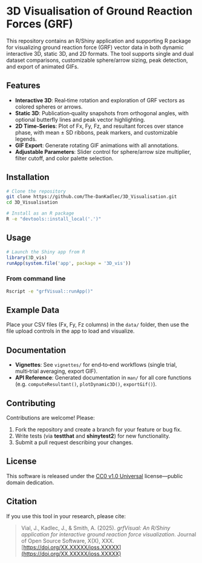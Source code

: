 # 3D Visualisation of Ground Reaction Forces (GRF)

This repository contains an R/Shiny application and supporting R package for visualizing ground reaction force (GRF) vector data in both dynamic interactive 3D, static 3D, and 2D formats. The tool supports single and dual dataset comparisons, customizable sphere/arrow sizing, peak detection, and export of animated GIFs.

## Features

* **Interactive 3D**: Real‑time rotation and exploration of GRF vectors as colored spheres or arrows.
* **Static 3D**: Publication‑quality snapshots from orthogonal angles, with optional butterfly lines and peak vector highlighting.
* **2D Time‑Series**: Plot of Fx, Fy, Fz, and resultant forces over stance phase, with mean ± SD ribbons, peak markers, and customizable legends.
* **GIF Export**: Generate rotating GIF animations with all annotations.
* **Adjustable Parameters**: Slider control for sphere/arrow size multiplier, filter cutoff, and color palette selection.

## Installation

```bash
# Clone the repository
git clone https://github.com/The-DanKadlec/3D_Visualisation.git
cd 3D_Visualisation

# Install as an R package
R -e "devtools::install_local('.')"
```

## Usage

```r
# Launch the Shiny app from R
library(3D_vis)
runApp(system.file('app', package = '3D_vis'))
```

### From command line

```bash
Rscript -e "grfVisual::runApp()"
```

## Example Data

Place your CSV files (Fx, Fy, Fz columns) in the `data/` folder, then use the file upload controls in the app to load and visualize.

## Documentation

* **Vignettes**: See `vignettes/` for end‑to‑end workflows (single trial, multi‑trial averaging, export GIF).
* **API Reference**: Generated documentation in `man/` for all core functions (e.g. `computeResultant()`, `plotDynamic3D()`, `exportGif()`).

## Contributing

Contributions are welcome! Please:

1. Fork the repository and create a branch for your feature or bug fix.
2. Write tests (via **testthat** and **shinytest2**) for new functionality.
3. Submit a pull request describing your changes.

## License

This software is released under the [CC0 v1.0 Universal](LICENSE) license—public domain dedication.

## Citation

If you use this tool in your research, please cite:

> Vial, J., Kadlec, J., & Smith, A. (2025). *grfVisual: An R/Shiny application for interactive ground reaction force visualization*. Journal of Open Source Software, X(X), XXX. [https://doi.org/XX.XXXXX/joss.XXXXX](https://doi.org/XX.XXXXX/joss.XXXXX)
